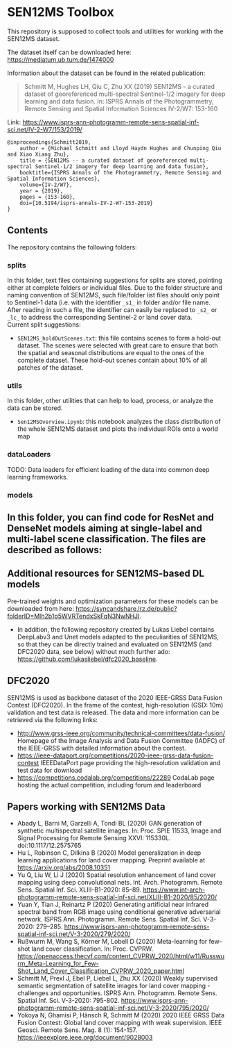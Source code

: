 # SEN12MS Toolbox
This repository is supposed to collect tools and utilities for working with the SEN12MS dataset. 

The dataset itself can be downloaded here: https://mediatum.ub.tum.de/1474000

Information about the dataset can be found in the related publication:
> Schmitt M, Hughes LH, Qiu C, Zhu XX (2019) SEN12MS - a curated dataset of georeferenced multi-spectral Sentinel-1/2 imagery for deep learning and data fusion. In: ISPRS Annals of the Photogrammetry, Remote Sensing and Spatial Information Sciences IV-2/W7: 153-160

Link: https://www.isprs-ann-photogramm-remote-sens-spatial-inf-sci.net/IV-2-W7/153/2019/

```
@inproceedings{Schmitt2019,
    author = {Michael Schmitt and Lloyd Haydn Hughes and Chunping Qiu and Xiao Xiang Zhu},
    title = {SEN12MS -- a curated dataset of georeferenced multi-spectral Sentinel-1/2 imagery for deep learning and data fusion},
    booktitle={ISPRS Annals of the Photogrammetry, Remote Sensing and Spatial Information Sciences}, 
    volume={IV-2/W7},
    year = {2019},
    pages = {153-160},
    doi={10.5194/isprs-annals-IV-2-W7-153-2019}
}
```

## Contents
The repository contains the following folders:
### splits
In this folder, text files containing suggestions for splits are stored, pointing either at complete folders or individual files. Due to the folder structure and naming convention of SEN12MS, such file/folder list files should only point to Sentinel-1 data (i.e. with the identifier `_s1_` in folder and/or file name. After reading in such a file, the identifier can easily be replaced to `_s2_` or `_lc_` to address the corresponding Sentinel-2 or land cover data.  
Current split suggestions:
- `SEN12MS_holdOutScenes.txt`: this file contains scenes to form a hold-out dataset. The scenes were selected with great care to ensure that both the spatial and seasonal distributions are equal to the ones of the complete dataset. These hold-out scenes contain about 10% of all patches of the dataset.

### utils
In this folder, other utilities that can help to load, process, or analyze the data can be stored.
- `Sen12MSOverview.ipynb`: this notebook analyzes the class distribution of the whole SEN12MS dataset and plots the individual ROIs onto a world map

### dataLoaders
TODO: Data loaders for efficient loading of the data into common deep learning frameworks.

### models  
In this folder, you can find code for ResNet and DenseNet models aiming at single-label and multi-label scene classification. The files are described as follows:
- 

## Additional resources for SEN12MS-based DL models
Pre-trained weights and optimization parameters for these models can be downloaded from here: 
https://syncandshare.lrz.de/public?folderID=Mlh2b1p5WVRTendxSkFqN3NwNHJI. 
- In addition, the following repository created by Lukas Liebel contains DeepLabv3 and Unet models adapted to the peculiarities of SEN12MS, so that they can be directly trained and evaluated on SEN12MS (and DFC2020 data, see below) without much further ado:
https://github.com/lukasliebel/dfc2020_baseline.

## DFC2020
SEN12MS is used as backbone dataset of the 2020 IEEE-GRSS Data Fusion Contest (DFC2020). In the frame of the contest, high-resolution (GSD: 10m) validation and test data is released. The data and more information can be retrieved via the following links:
- http://www.grss-ieee.org/community/technical-committees/data-fusion/ Homepage of the Image Analysis and Data Fusion Committee (IADFC) of the IEEE-GRSS with detailed information about the contest.
- https://ieee-dataport.org/competitions/2020-ieee-grss-data-fusion-contest IEEEDataPort page providing the high-resolution validation and test data for download
- https://competitions.codalab.org/competitions/22289 CodaLab page hosting the actual competition, including forum and leaderboard

## Papers working with SEN12MS Data
- Abady L, Barni M, Garzelli A, Tondi BL (2020) GAN generation of synthetic multispectral satellite images. In: Proc. SPIE 11533, Image and Signal Processing for Remote Sensing XXVI: 115330L. doi:10.1117/12.2575765
- Hu L, Robinson C, Dilkina B (2020) Model generalization in deep learning applications for land cover mapping. Preprint available at https://arxiv.org/abs/2008.10351
- Yu Q, Liu W, Li J (2020) Spatial resolution enhancement of land cover mapping using deep convolutional nets. Int. Arch. Photogramm. Remote Sens. Spatial Inf. Sci. XLIII-B1-2020: 85–89. https://www.int-arch-photogramm-remote-sens-spatial-inf-sci.net/XLIII-B1-2020/85/2020/
- Yuan Y, Tian J, Reinartz P (2020) Generating artificial near infrared spectral band from RGB image using conditional generative adversarial network. ISPRS Ann. Photogramm. Remote Sens. Spatial Inf. Sci. V-3-2020: 279–285. https://www.isprs-ann-photogramm-remote-sens-spatial-inf-sci.net/V-3-2020/279/2020/
- Rußwurm M, Wang S, Körner M, Lobell D (2020) Meta-learning for few-shot land cover classification. In: Proc. CVPRW. https://openaccess.thecvf.com/content_CVPRW_2020/html/w11/Russwurm_Meta-Learning_for_Few-Shot_Land_Cover_Classification_CVPRW_2020_paper.html
- Schmitt M, Prexl J, Ebel P, Liebel L, Zhu XX (2020) Weakly supervised semantic segmentation of satellite images for land cover mapping - challenges and opportunities. ISPRS Ann. Photogramm. Remote Sens. Spatial Inf. Sci. V-3-2020: 795-802. https://www.isprs-ann-photogramm-remote-sens-spatial-inf-sci.net/V-3-2020/795/2020/
- Yokoya N, Ghamisi P, Hänsch R, Schmitt M (2020) 2020 IEEE GRSS Data Fusion Contest: Global land cover mapping with weak supervision. IEEE Geosci. Remote Sens. Mag. 8 (1): 154-157. https://ieeexplore.ieee.org/document/9028003
